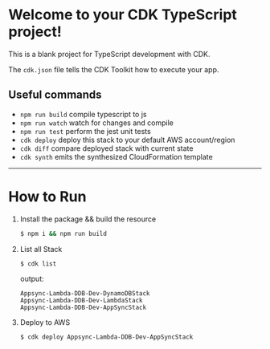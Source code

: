 # Welcome to your CDK TypeScript project!

This is a blank project for TypeScript development with CDK.

The `cdk.json` file tells the CDK Toolkit how to execute your app.

## Useful commands

- `npm run build` compile typescript to js
- `npm run watch` watch for changes and compile
- `npm run test` perform the jest unit tests
- `cdk deploy` deploy this stack to your default AWS account/region
- `cdk diff` compare deployed stack with current state
- `cdk synth` emits the synthesized CloudFormation template

---

# How to Run

1. Install the package && build the resource

   ```sh
   $ npm i && npm run build
   ```

2. List all Stack

   ```sh
   $ cdk list
   ```

   output:

   ```
   Appsync-Lambda-DDB-Dev-DynamoDBStack
   Appsync-Lambda-DDB-Dev-LambdaStack
   Appsync-Lambda-DDB-Dev-AppSyncStack
   ```

3. Deploy to AWS

   ```sh
   $ cdk deploy Appsync-Lambda-DDB-Dev-AppSyncStack
   ```

<!-- Reference -->
[CDK_AppSync_GraphQL_API]:https://reposhub.com/javascript/misc/dabit3-cdk-graphql-backend.html
[cdk_graphql_backend]:https://github.com/dabit3/cdk-graphql-backend
